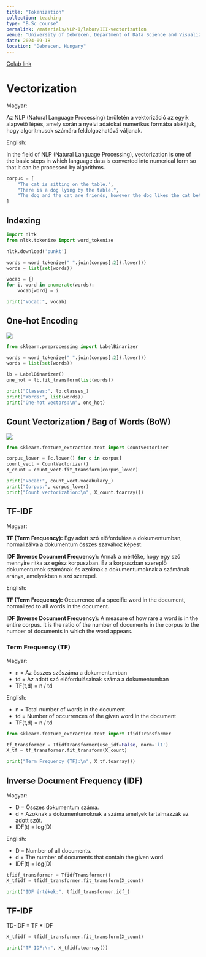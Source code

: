 ```yaml
---
title: "Tokenization"
collection: teaching
type: "B.Sc course"
permalink: /materials/NLP-I/labor/III-vectorization
venue: "University of Debrecen, Department of Data Science and Visualization"
date: 2024-09-18
location: "Debrecen, Hungary"
---
```


[Colab link](https://colab.research.google.com/drive/1IH8gGmSdls7d_ZbN9R9oAbYs055CSEc3#scrollTo=IaSq7eQSWJXm)

# Vectorization

Magyar:

Az NLP (Natural Language Processing) területén a vektorizáció az egyik alapvető lépés, amely során a nyelvi adatokat numerikus formába alakítjuk, hogy algoritmusok számára feldolgozhatóvá váljanak.

English:

In the field of NLP (Natural Language Processing), vectorization is one of the basic steps in which language data is converted into numerical form so that it can be processed by algorithms.

```python
corpus = [
    "The cat is sitting on the table.",
    "There is a dog lying by the table.",
    "The dog and the cat are friends, however the dog likes the cat better than the cat likes the dog.",
]
```

## Indexing

```python
import nltk
from nltk.tokenize import word_tokenize

nltk.download('punkt')

words = word_tokenize(" ".join(corpus[:2]).lower())
words = list(set(words))

vocab = {}
for i, word in enumerate(words):
    vocab[word] = i

print("Vocab:", vocab)
```

## One-hot Encoding

<img src="https://miro.medium.com/v2/resize:fit:1400/1*ggtP4a5YaRx6l09KQaYOnw.png">

```python
from sklearn.preprocessing import LabelBinarizer

words = word_tokenize(" ".join(corpus[:2]).lower())
words = list(set(words))

lb = LabelBinarizer()
one_hot = lb.fit_transform(list(words))

print("Classes:", lb.classes_)
print("Words:", list(words))
print("One-hot vectors:\n", one_hot)
```

## Count Vectorization / Bag of Words (BoW)

<img src="https://user.oc-static.com/upload/2022/12/08/16705125107088_16034397439042_surfin%20bird%20bow.png">

```python
from sklearn.feature_extraction.text import CountVectorizer

corpus_lower = [c.lower() for c in corpus]
count_vect = CountVectorizer()
X_count = count_vect.fit_transform(corpus_lower)

print("Vocab:", count_vect.vocabulary_)
print("Corpus:", corpus_lower)
print("Count vectorization:\n", X_count.toarray())
```

## TF-IDF

Magyar:

<b>TF (Term Frequency):</b> Egy adott szó előfordulása a dokumentumban, normalizálva a dokumentum összes szavához képest.

<b>IDF (Inverse Document Frequency):</b> Annak a mértéke, hogy egy szó mennyire ritka az egész korpuszban. Ez a korpuszban szereplő dokumentumok számának és azoknak a dokumentumoknak a számának aránya, amelyekben a szó szerepel.

English:

<b>TF (Term Frequency):</b> Occurrence of a specific word in the document, normalized to all words in the document.

<b>IDF (Inverse Document Frequency):</b> A measure of how rare a word is in the entire corpus. It is the ratio of the number of documents in the corpus to the number of documents in which the word appears.

### Term Frequency (TF)

Magyar:
- n = Az összes szószáma a dokumentumban
- td = Az adott szó előfordulásainak száma a dokumentumban​
- TF(t,d) = n / td

English:
- n = Total number of words in the document
- td = Number of occurrences of the given word in the document
- TF(t,d) = n / td

```python
from sklearn.feature_extraction.text import TfidfTransformer

tf_transformer = TfidfTransformer(use_idf=False, norm='l1')
X_tf = tf_transformer.fit_transform(X_count)

print("Term Frequency (TF):\n", X_tf.toarray())
```

## Inverse Document Frequency (IDF)

Magyar:
- D = Összes dokumentum száma.
- d = Azoknak a dokumentumoknak a száma amelyek tartalmazzák az adott szót.
- IDF(t) = log(D)

English:
- D = Number of all documents.
- d = The number of documents that contain the given word.
- IDF(t) = log(D)

```python
tfidf_transformer = TfidfTransformer()
X_tfidf = tfidf_transformer.fit_transform(X_count)

print("IDF értékek:", tfidf_transformer.idf_)
```

## TF-IDF

TD-IDF = TF * IDF

```python
X_tfidf = tfidf_transformer.fit_transform(X_count)

print("TF-IDF:\n", X_tfidf.toarray())
```